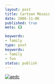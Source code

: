 ```yaml
---
layout: post
title: Cartoon Mosaic
date: 2006-11-06
published: true
meta: {}

keywords:
- family
type: post
keywords:
- family
- fun
status: publish
---
```



[![aedc](http://media.eick.us/2011/05/289612978_a26d694ba4.jpg)](http://www.flickr.com/photos/19429588@N00/289612978/ "aedc")

